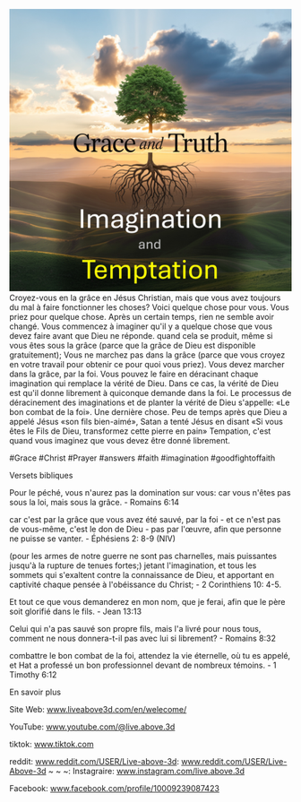 ![Video cover image](../cover.jpg)
Croyez-vous en la grâce en Jésus Christian, mais que vous avez toujours du mal à faire fonctionner les choses?
Voici quelque chose pour vous.
Vous priez pour quelque chose.
Après un certain temps, rien ne semble avoir changé.
Vous commencez à imaginer qu'il y a quelque chose que vous devez faire avant que Dieu ne réponde.
quand cela se produit,
même si vous êtes sous la grâce (parce que la grâce de Dieu est disponible gratuitement);
Vous ne marchez pas dans la grâce (parce que vous croyez en votre travail pour obtenir ce pour quoi vous priez).
Vous devez marcher dans la grâce, par la foi.
Vous pouvez le faire en déracinant chaque imagination qui remplace la vérité de Dieu.
Dans ce cas, la vérité de Dieu est qu'il donne librement à quiconque demande dans la foi.
Le processus de déracinement des imaginations et de planter la vérité de Dieu s'appelle: «Le bon combat de la foi».
Une dernière chose.
Peu de temps après que Dieu a appelé Jésus «son fils bien-aimé», Satan a tenté Jésus en disant «Si vous êtes le Fils de Dieu, transformez cette pierre en pain»
Tempation, c'est quand vous imaginez que vous devez être donné librement.


#Grace #Christ #Prayer #answers #faith #imagination #goodfightoffaith


Versets bibliques

Pour le péché, vous n'aurez pas la domination sur vous: car vous n'êtes pas sous la loi, mais sous la grâce. - Romains 6:14

car c'est par la grâce que vous avez été sauvé, par la foi - et ce n'est pas de vous-même, c'est le don de Dieu - pas par l'œuvre, afin que personne ne puisse se vanter. - Éphésiens 2: 8-9 (NIV)

(pour les armes de notre guerre ne sont pas charnelles, mais puissantes jusqu'à la rupture de tenues fortes;) jetant l'imagination, et tous les sommets qui s'exaltent contre la connaissance de Dieu, et apportant en captivité chaque pensée à l'obéissance du Christ; - 2 Corinthiens 10: 4-5.

Et tout ce que vous demanderez en mon nom, que je ferai, afin que le père soit glorifié dans le fils. - Jean 13:13

Celui qui n'a pas sauvé son propre fils, mais l'a livré pour nous tous, comment ne nous donnera-t-il pas avec lui si librement? - Romains 8:32

combattre le bon combat de la foi, attendez la vie éternelle, où tu es appelé, et Hat a professé un bon professionnel devant de nombreux témoins. - 1 Timothy 6:12


En savoir plus

Site Web: www.liveabove3d.com/en/welecome/

YouTube: www.youtube.com/@live.above.3d

tiktok: www.tiktok.com

reddit: www.reddit.com/USER/Live-above-3d: www.reddit.com/USER/Live-Above-3d ~ ~ ~: Instagraire: www.instagram.com/live.above.3d

Facebook: www.facebook.com/profile/10009239087423

